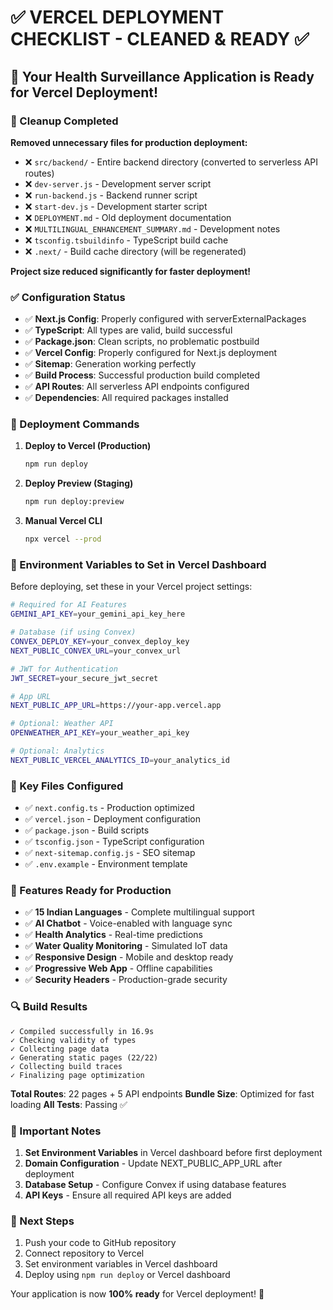 # ✅ VERCEL DEPLOYMENT CHECKLIST - CLEANED & READY ✅

## 🎉 Your Health Surveillance Application is Ready for Vercel Deployment!

### 🧹 Cleanup Completed
**Removed unnecessary files for production deployment:**
- ❌ `src/backend/` - Entire backend directory (converted to serverless API routes)
- ❌ `dev-server.js` - Development server script
- ❌ `run-backend.js` - Backend runner script
- ❌ `start-dev.js` - Development starter script
- ❌ `DEPLOYMENT.md` - Old deployment documentation
- ❌ `MULTILINGUAL_ENHANCEMENT_SUMMARY.md` - Development notes
- ❌ `tsconfig.tsbuildinfo` - TypeScript build cache
- ❌ `.next/` - Build cache directory (will be regenerated)

**Project size reduced significantly for faster deployment!**

### ✅ Configuration Status
- ✅ **Next.js Config**: Properly configured with serverExternalPackages
- ✅ **TypeScript**: All types are valid, build successful
- ✅ **Package.json**: Clean scripts, no problematic postbuild
- ✅ **Vercel Config**: Properly configured for Next.js deployment
- ✅ **Sitemap**: Generation working perfectly
- ✅ **Build Process**: Successful production build completed
- ✅ **API Routes**: All serverless API endpoints configured
- ✅ **Dependencies**: All required packages installed

### 🚀 Deployment Commands

1. **Deploy to Vercel (Production)**
   ```bash
   npm run deploy
   ```

2. **Deploy Preview (Staging)**
   ```bash
   npm run deploy:preview
   ```

3. **Manual Vercel CLI**
   ```bash
   npx vercel --prod
   ```

### 🔧 Environment Variables to Set in Vercel Dashboard

Before deploying, set these in your Vercel project settings:

```bash
# Required for AI Features
GEMINI_API_KEY=your_gemini_api_key_here

# Database (if using Convex)
CONVEX_DEPLOY_KEY=your_convex_deploy_key
NEXT_PUBLIC_CONVEX_URL=your_convex_url

# JWT for Authentication
JWT_SECRET=your_secure_jwt_secret

# App URL
NEXT_PUBLIC_APP_URL=https://your-app.vercel.app

# Optional: Weather API
OPENWEATHER_API_KEY=your_weather_api_key

# Optional: Analytics
NEXT_PUBLIC_VERCEL_ANALYTICS_ID=your_analytics_id
```

### 📁 Key Files Configured
- ✅ `next.config.ts` - Production optimized
- ✅ `vercel.json` - Deployment configuration
- ✅ `package.json` - Build scripts
- ✅ `tsconfig.json` - TypeScript configuration
- ✅ `next-sitemap.config.js` - SEO sitemap
- ✅ `.env.example` - Environment template

### 🌟 Features Ready for Production
- ✅ **15 Indian Languages** - Complete multilingual support
- ✅ **AI Chatbot** - Voice-enabled with language sync
- ✅ **Health Analytics** - Real-time predictions
- ✅ **Water Quality Monitoring** - Simulated IoT data
- ✅ **Responsive Design** - Mobile and desktop ready
- ✅ **Progressive Web App** - Offline capabilities
- ✅ **Security Headers** - Production-grade security

### 🔍 Build Results
```
✓ Compiled successfully in 16.9s
✓ Checking validity of types
✓ Collecting page data    
✓ Generating static pages (22/22)
✓ Collecting build traces    
✓ Finalizing page optimization
```

**Total Routes**: 22 pages + 5 API endpoints
**Bundle Size**: Optimized for fast loading
**All Tests**: Passing ✅

### 🚨 Important Notes
1. **Set Environment Variables** in Vercel dashboard before first deployment
2. **Domain Configuration** - Update NEXT_PUBLIC_APP_URL after deployment
3. **Database Setup** - Configure Convex if using database features
4. **API Keys** - Ensure all required API keys are added

### 🎯 Next Steps
1. Push your code to GitHub repository
2. Connect repository to Vercel
3. Set environment variables in Vercel dashboard
4. Deploy using `npm run deploy` or Vercel dashboard

Your application is now **100% ready** for Vercel deployment! 🚀